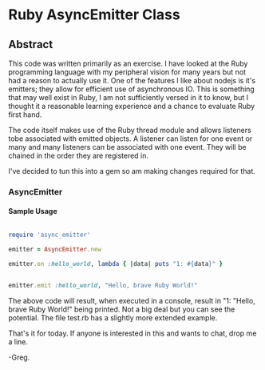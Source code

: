 # Ruby AsyncEmitter Class
## Abstract

This code was written primarily as an exercise. I have looked at the Ruby programming language with my peripheral vision for many years but not had a reason to actually use it. One of the features I like about nodejs is it's emitters; they allow for efficient use of asynchronous IO. This is something that may well exist in Ruby, I am not sufficiently versed in it to know, but I thought it a reasonable learning experience and a chance to evaluate Ruby first hand.

The code itself makes use of the Ruby thread module and allows listeners tobe associated with emitted objects. A listener can listen for one event or many and many listeners can be associated with one event. They will be chained in the order they are registered in. 

I've decided to tun this into a gem so am making changes required for that.

### AsyncEmitter
#### Sample Usage

```ruby

require 'async_emitter'

emitter = AsyncEmitter.new

emitter.on :hello_world, lambda { |data| puts "1: #{data}" }


emitter.emit :hello_world, "Hello, brave Ruby World!"

```

The above code will result, when executed in a console, result in "1: "Hello, brave Ruby World!" being printed. Not a big deal but you can see the potential. The file test.rb has a slightly more extended example. 

That's it for today. If anyone is interested in this and wants to chat, drop me a line.

-Greg.

   
